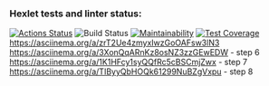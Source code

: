 ### Hexlet tests and linter status:
[![Actions Status](https://github.com/marus0v/php-project-48/workflows/hexlet-check/badge.svg)](https://github.com/marus0v/php-project-48/actions)
![Build Status](https://github.com/marus0v/php-project-48/workflows/Marus0v-Actions-Tests/badge.svg)
[![Maintainability](https://api.codeclimate.com/v1/badges/5b4c8096da0a76b62758/maintainability)](https://codeclimate.com/github/marus0v/php-project-48/maintainability)
[![Test Coverage](https://api.codeclimate.com/v1/badges/5b4c8096da0a76b62758/test_coverage)](https://codeclimate.com/github/marus0v/php-project-48/test_coverage)
https://asciinema.org/a/zrT2Ue4zmyxIwzGoOAFsw3lN3
https://asciinema.org/a/3XonQqARnKz8osNZ3zzGEwEDW - step 6
https://asciinema.org/a/1K1HFcy1syQQfRc5cBSCmjZwx - step 7
https://asciinema.org/a/TIByyQbHOQk61299NuBZgVxpu - step 8